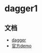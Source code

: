 # dagger1

## 文档

- [dagger](http://square.github.io/dagger/)
- [官方demo](https://github.com/square/dagger/)
